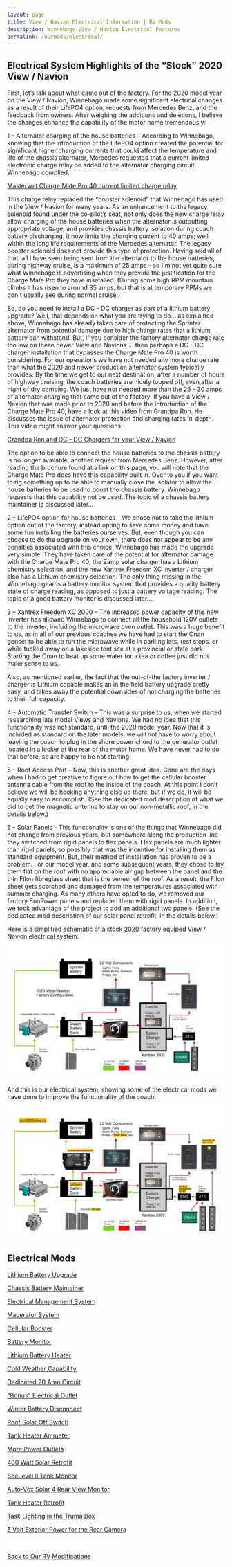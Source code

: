 ```yaml
---
layout: page
title: View / Navion Electrical Information | RV Mods
description: Winnebago View / Navion Electrical Features
permalink: /ourmods/electrical/
---
```


<h2>Electrical System Highlights of the “Stock” 2020 View / Navion</h2>

First, let’s talk about what came out of the factory.  For the 2020 model year on the View / Navion, Winnebago made some significant electrical changes as a result of their LifePO4 option, requests from Mercedes Benz, and the feedback from owners.  After weighing the additions and deletions, I believe the changes enhance the capability of the motor home tremendously:

1 – Alternator charging of the house batteries – According to Winnebago, knowing that the introduction of the LifePO4 option created the potential for significant higher charging currents that could affect the temperature and life of the chassis alternator, Mercedes requested that a current limited electronic charge relay be added to the alternator charging circuit.  Winnebago complied.

<a href = "https://www.mastervolt.com/products/charge-mate-to-connect-two-batteries/charge-mate-pro-40/ " target="_blank">Mastervolt Charge Mate Pro 40 current limited charge relay </a>

This charge relay replaced the “booster solenoid” that Winnebago has used in the View / Navion for many years.  As an enhancement to the legacy solenoid found under the co-pilot’s seat, not only does the new charge relay allow charging of the house batteries when the alternator is outputting appropriate voltage, and provides chassis battery isolation during coach battery discharging, it now limits the charging current to 40 amps; well within the long life requirements of the Mercedes alternator.  The legacy booster solenoid does not provide this type of protection.  Having said all of that, all I have seen being sent from the alternator to the house batteries, during highway cruise, is a maximum of 25 amps - so I'm not yet quite sure what Winnebago is advertising when they provide the justification for the Charge Mate Pro they have insatalled.  (During some high RPM mountain climbs it has risen to around 35 amps, but that is at temporary RPMs we don't usually see during normal cruise.)

So, do you need to install a DC - DC charger as part of a lithium battery upgrade?  Well, that depends on what you are trying to do... as explained above, Winnebago has already taken care of protecting the Sprinter alternator from potential damage due to high charge rates that a lithium battery can withstand.  But, if you  consider the factory alternator charge rate too low on these newer View and Navions ... then perhaps a DC - DC charger installation that bypasses the Charge Mate Pro 40 is worth considering.  For our operations we have not needed any more charge rate than what the 2020 and newer production alternator system typically provides.  By the time we get to our next destination, after a number of hours of highway cruising, the coach batteries are nicely topped off, even after a night of dry camping.  We just have not needed more than the 25 - 30 amps of alternator charging that came out of the factory.  If you have a View / Navion that was made prior to 2020 and before the introduction of the Charge Mate Pro 40, have a look at this video from Grandpa Ron.  He discusses the issue of alternator protection and charging rates in-depth.  This video might answer your questions:

<a href = "https://www.youtube.com/watch?v=KXG7-EegNV0 " target="_blank">Grandpa Ron and DC - DC Chargers for your View / Navion </a>

The option to be able to connect the house batteries to the chassis battery is no longer available, another request from Mercedes Benz.  However, after reading the brochure found at a link on this page, you will note that the Charge Mate Pro does have this capability built in.  Over to you if you want to rig something up to be able to manually close the isolator to allow the house batteries to be used to boost the chassis battery.  Winnebago requests that this capability not be used.  The topic of a chassis battery maintainer is discussed later...

2 – LifePO4 option for house batteries – We chose not to take the lithium option out of the factory, instead opting to save some money and have some fun installing the batteries ourselves.  But, even though you can choose to do the upgrade on your own, there does not appear to be any penalties associated with this choice.  Winnebago has made the upgrade very simple.  They have taken care of the potential for alternator damage with the Charge Mate Pro 40, the Zamp solar charger has a Lithium chemistry selection, and the new Xantrex Freedom XC inverter / charger also has a Lithium chemistry selection.  The only thing missing in the Winnebago gear is a battery monitor system that provides a quality battery state of charge reading, as opposed to just a battery voltage reading.  The topic of a good battery monitor is discussed later...

3 – Xantrex Freedom XC 2000 – The increased power capacity of this new inverter has allowed Winnebago to connect all the household 120V outlets to the inverter, including the microwave oven outlet.  This was a huge benefit to us, as in all of our previous coaches we have had to start the Onan genset to be able to run the microwave while in parking lots, rest stops, or while tucked away on a lakeside tent site at a provincial or state park.  Starting the Onan to heat up some water for a tea or coffee just did not make sense to us.

Also, as mentioned earlier, the fact that the out-of-the factory inverter / charger is Lithium capable makes an in the field battery upgrade pretty easy, and takes away the potential downsides of not charging the batteries to their full capacity.

4 – Automatic Transfer Switch – This was a surprise to us, when we started researching late model Views and Navions.  We had no idea that this functionality was not standard, until the 2020 model year.  Now that it is included as standard on the later models, we will not have to worry about leaving the coach to plug in the shore power chord to the generator outlet located in a locker at the rear of the motor home.  We have never had to do that before, so are happy to be not starting!

5 – Roof Access Port – Now, this is another great idea.  Gone are the days when I had to get creative to figure out how to get the cellular booster antenna cable from the roof to the inside of the coach.  At this point I don’t believe we will be hooking anything else up there, but if we do, it will be equally easy to accomplish.  (See the dedicated mod description of what we did to get the magnetic antenna to stay on our non-metallic roof, in the details below.)

6 - Solar Panels - This functionality is one of the things that Winnebago did not change from previous years, but somewhere along the production line they switched from rigid panels to flex panels.  Flex panels are much lighter than rigid panels, so possibly that was the incentive for installing them as standard equipment.  But, their method of installation has proven to be a problem.  For our model year, and some subsequent years, they chose to lay them flat on the roof with no appreciable air gap between the panel and the thin Filon fibreglass sheet that is the veneer of the roof.  As a result, the Filon sheet gets scorched and damaged from the temperatures associated with summer charging.  As many others have opted to do, we removed our factory SunPower panels and replaced them with rigid panels.  In addition, we took advantage of the project to add an additional two panels.  (See the dedicated mod description of our solar panel retrofit, in the details below.)

Here is a simplified schematic of a stock 2020 factory equiped View / Navion electrical system:

<img src="/assets/viewelec8web.jpg"/>

And this is our electrical system, showing some of the electrical mods we have done to improve the functionality of the coach:

<img src="/assets/viewelec7web.jpg"/>

<h2>Electrical Mods</h2>

[Lithium Battery Upgrade](/ourmods/lithiumupgrade/)

[Chassis Battery Maintainer](/ourmods/batterymaintainer/)

[Electrical Management System](/ourmods/ems/)

[Macerator System](/ourmods/macerator/)

[Cellular Booster](/ourmods/cellbooster/)

[Battery Monitor](/ourmods/batterymonitor/)

[Lithium Battery Heater](/ourmods/batteryheater/)

[Cold Weather Capability](/ourmods/coldweather/)

[Dedicated 20 Amp Circuit](/ourmods/20ampcircuit/)

["Bonus" Electrical Outlet](/ourmods/miscmods/)

[Winter Battery Disconnect](/ourmods/batterydisconnect/)

[Roof Solar Off Switch](/ourmods/solaroff/)

[Tank Heater Ammeter](/ourmods/ammeter/)

[More Power Outlets](/ourmods/morepower/)

[400 Watt Solar Retrofit](/ourmods/newsolar/)

[SeeLevel II Tank Monitor](/ourmods/seelevel/)

[Auto-Vox Solar 4 Rear View Monitor](/ourmods/rearmirror/)

[Tank Heater Retrofit](/ourmods/tankheaters/)

[Task Lighting in the Truma Box](/ourmods/miscmods/)

[5 Volt Exterior Power for the Rear Camera](/ourmods/fivevoltpower/)

<br>

[Back to Our RV Modifications](/ourmods/)
